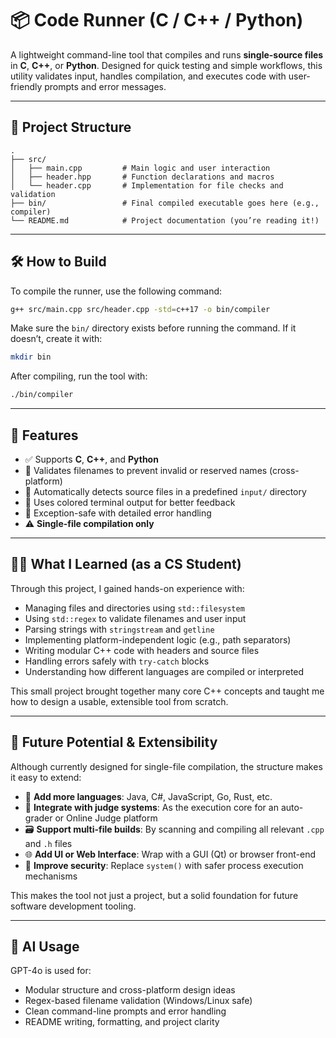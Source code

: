 # 📦 Code Runner (C / C++ / Python)

A lightweight command-line tool that compiles and runs **single-source files** in **C**, **C++**, or **Python**. Designed for quick testing and simple workflows, this utility validates input, handles compilation, and executes code with user-friendly prompts and error messages.

---

## 📁 Project Structure

```
.
├── src/
│   ├── main.cpp         # Main logic and user interaction
│   ├── header.hpp       # Function declarations and macros
│   └── header.cpp       # Implementation for file checks and validation
├── bin/                 # Final compiled executable goes here (e.g., compiler)
└── README.md            # Project documentation (you’re reading it!)
```

---

## 🛠️ How to Build

To compile the runner, use the following command:

```bash
g++ src/main.cpp src/header.cpp -std=c++17 -o bin/compiler
```

Make sure the `bin/` directory exists before running the command. If it doesn’t, create it with:

```bash
mkdir bin
```

After compiling, run the tool with:

```bash
./bin/compiler
```

---

## 🚀 Features

* ✅ Supports **C**, **C++**, and **Python**
* 🧠 Validates filenames to prevent invalid or reserved names (cross-platform)
* 📂 Automatically detects source files in a predefined `input/` directory
* 🎨 Uses colored terminal output for better feedback
* 🔐 Exception-safe with detailed error handling
* ⚠️ **Single-file compilation only**

---

## 🧑‍💻 What I Learned (as a CS Student)

Through this project, I gained hands-on experience with:

* Managing files and directories using `std::filesystem`
* Using `std::regex` to validate filenames and user input
* Parsing strings with `stringstream` and `getline`
* Implementing platform-independent logic (e.g., path separators)
* Writing modular C++ code with headers and source files
* Handling errors safely with `try-catch` blocks
* Understanding how different languages are compiled or interpreted

This small project brought together many core C++ concepts and taught me how to design a usable, extensible tool from scratch.

---

## 🔮 Future Potential & Extensibility

Although currently designed for single-file compilation, the structure makes it easy to extend:

* 🔧 **Add more languages**: Java, C#, JavaScript, Go, Rust, etc.
* 🧪 **Integrate with judge systems**: As the execution core for an auto-grader or Online Judge platform
* 🗃️ **Support multi-file builds**: By scanning and compiling all relevant `.cpp` and `.h` files
* 🌐 **Add UI or Web Interface**: Wrap with a GUI (Qt) or browser front-end
* 🔐 **Improve security**: Replace `system()` with safer process execution mechanisms

This makes the tool not just a project, but a solid foundation for future software development tooling.

---

## 📌 AI Usage

GPT-4o is used for:

- Modular structure and cross-platform design ideas
- Regex-based filename validation (Windows/Linux safe)
- Clean command-line prompts and error handling
- README writing, formatting, and project clarity